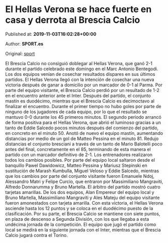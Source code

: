 
# El Hellas Verona se hace fuerte en casa y derrota al Brescia Calcio

Published at: **2019-11-03T16:02:28+00:00**

Author: **SPORT.es**

Original: [sport](https://www.sport.es/es/noticias/calcio/el-hellas-verona-se-hace-fuerte-en-casa-y-derrota-al-brescia-calcio-7712791)

El Brescia Calcio no consiguió doblegar al Hellas Verona, que ganó 2-1 durante el partido celebrado este domingo en el Marc Antonio Bentegodi. Los dos equipos venían de cosechar resultados dispares en sus últimos partidos. El Hellas Verona llegó con la intención de cosechar una nueva victoria después de ganar a domicilio por un marcador de 0-1 al Parma. Por parte del equipo visitante, el Brescia Calcio perdió por un resultado de 1-2 en el encuentro anterior ante el Inter. Después del partido, el conjunto mastín es duodécimo, mientras que el Brescia Calcio es decimoctavo al finalizar el encuentro.
Durante el primer tiempo no hubo goles por parte de ninguno de los jugadores de cada equipo, por lo que el resultado se mantuvo 0-0 durante los 45 primeros minutos.
El segundo periodo arrancó de forma positiva para el Hellas Verona, que abrió el luminoso gracias a un tanto de Eddie Salcedo pocos minutos después del comienzo del partido, en concreto en el minuto 50. Anotó de nuevo el equipo mastín, aumentando distancias por medio de un gol de Matteo Pessina en el minuto 81. Redujo distancias el conjunto bresciani a través de un tanto de Mario Balotelli poco antes del final, concretamente en el 85, terminando de esta manera el partido con un marcador definitivo de 2-1.
Los entrenadores realizaron todos los cambios posibles. Por parte del equipo local saltaron desde el banquillo Pawel Dawidowicz, Matteo Pessina y Mariusz Stepinski en sustitución de Marash Kumbulla, Miguel Veloso y Eddie Salcedo, mientras que los cambios por parte del conjunto visitante fueron Emanuele Ndoj, Alessandro Matri y Felipe Curcio, que entraron por Massimiliano Mangraviti, Alfredo Donnarumma y Bruno Martella.
El árbitro del partido mostró cuatro tarjetas amarillas. De los dos equipos, Alan Empereur del equipo local y Bruno Martella, Massimiliano Mangraviti y Ales Mateju del equipo visitante fueron amonestados con tarjeta amarilla.
Con esta victoria, el Hellas Verona asciende hasta los 12 puntos y se coloca en el duodécimo puesto de la clasificación. Por su parte, el Brescia Calcio se mantiene con siete puntos, en plaza de descenso a Segunda División, con los que llegaba a esta undécima jornada de la competición.
El equipo que jugó el partido como local se medirá en la siguiente jornada con el Inter, mientras que el Brescia Calcio jugará contra el Torino.
